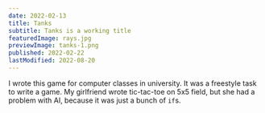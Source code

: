 ```yaml
---
date: 2022-02-13
title: Tanks
subtitle: Tanks is a working title
featuredImage: rays.jpg
previewImage: tanks-1.png
published: 2022-02-22
lastModified: 2022-08-20
---
```


I wrote this game for computer classes in university. It was a freestyle task to write a game. My girlfriend wrote tic-tac-toe on 5x5 field, but she had a problem with AI, because it was just a bunch of `if`s.